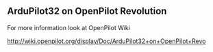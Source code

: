 
ArduPilot32 on OpenPilot Revolution 
-----------------------------------

For more information look at OpenPilot Wiki

http://wiki.openpilot.org/display/Doc/ArduPilot32+on+OpenPilot+Revo
